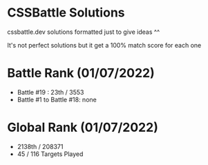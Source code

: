 # CSSBattle Solutions
cssbattle.dev solutions formatted just to give ideas ^^

It's not perfect solutions but it get a 100% match score for each one

# Battle Rank (01/07/2022)
- Battle #19 : 23th / 3553
- Battle #1 to Battle #18: none

# Global Rank (01/07/2022)
- 2138th / 208371
- 45 / 116 Targets Played
